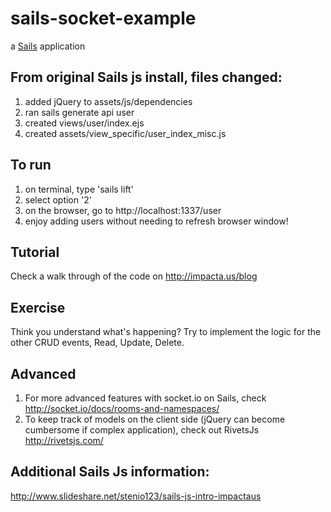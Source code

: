 # sails-socket-example

a [Sails](http://sailsjs.org) application

## From original Sails js install, files changed:

1. added jQuery to assets/js/dependencies
2. ran sails generate api user
3. created views/user/index.ejs
4. created assets/view_specific/user_index_misc.js

## To run
1. on terminal, type 'sails lift'
2. select option '2'
3. on the browser, go to http://localhost:1337/user
4. enjoy adding users without needing to refresh browser window!

## Tutorial
Check a walk through of the code on http://impacta.us/blog

## Exercise
Think you understand what's happening? Try to implement the logic for the other CRUD events, Read, Update, Delete.

## Advanced
1. For more advanced features with socket.io on Sails, check http://socket.io/docs/rooms-and-namespaces/
2. To keep track of models on the client side (jQuery can become cumbersome if complex application), check out RivetsJs http://rivetsjs.com/

## Additional Sails Js information:
http://www.slideshare.net/stenio123/sails-js-intro-impactaus






